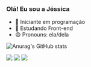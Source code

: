 ### Olá! Eu sou a Jéssica

- 🔭 Iniciante em programação
- 🌱 Estudando Front-end
- 😄 Pronouns: ela/dela

![Anurag's GitHub stats](https://github-readme-stats.vercel.app/api?username=jessiepsx&show_icons=true&theme=dark)
<div> 
 
  <a href="https://instagram.com/jessiepsx" target="_blank"><img src="https://img.shields.io/badge/-Instagram-%23E4405F?style=for-the-badge&logo=instagram&logoColor=white" target="_blank"></a>
 <a href = "mailto:jp812066@gmail.com"><img src="https://img.shields.io/badge/-Gmail-%23333?style=for-the-badge&logo=gmail&logoColor=white" target="_blank"></a>
  <a href="https://www.linkedin.com/in/www.linkedin.com/in/
jéssica-pereira-bb1202265
" target="_blank"><img src="https://img.shields.io/badge/-LinkedIn-%230077B5?style=for-the-badge&logo=linkedin&logoColor=white" target="_blank"></a> 
